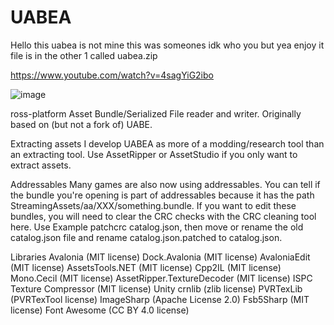 # UABEA

Hello this uabea is not mine this was someones idk who you but yea enjoy it file is in the other 1 called uabea.zip

https://www.youtube.com/watch?v=4sagYiG2ibo


![image](https://github.com/user-attachments/assets/114b96da-184e-4ef9-a44d-f3e0458a2c92)


ross-platform Asset Bundle/Serialized File reader and writer. Originally based on (but not a fork of) UABE.

Extracting assets
I develop UABEA as more of a modding/research tool than an extracting tool. Use AssetRipper or AssetStudio if you only want to extract assets.

Addressables
Many games are also now using addressables. You can tell if the bundle you're opening is part of addressables because it has the path StreamingAssets/aa/XXX/something.bundle. If you want to edit these bundles, you will need to clear the CRC checks with the CRC cleaning tool here. Use Example patchcrc catalog.json, then move or rename the old catalog.json file and rename catalog.json.patched to catalog.json.

Libraries
Avalonia (MIT license)
Dock.Avalonia (MIT license)
AvaloniaEdit (MIT license)
AssetsTools.NET (MIT license)
Cpp2IL (MIT license)
Mono.Cecil (MIT license)
AssetRipper.TextureDecoder (MIT license)
ISPC Texture Compressor (MIT license)
Unity crnlib (zlib license)
PVRTexLib (PVRTexTool license)
ImageSharp (Apache License 2.0)
Fsb5Sharp (MIT license)
Font Awesome (CC BY 4.0 license)
